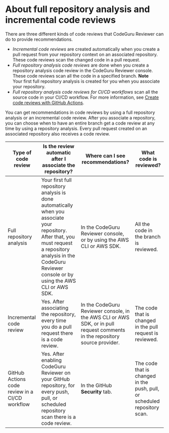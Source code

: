 # About full repository analysis and incremental code reviews<a name="repository-analysis-vs-pull-request"></a>

There are three different kinds of code reviews that CodeGuru Reviewer can do to provide recommendations\.
+ *Incremental code reviews* are created automatically when you create a pull request from your repository context on an associated repository\. These code reviews scan the changed code in a pull request\. 
+ *Full repository analysis code reviews* are done when you create a repository analysis code review in the CodeGuru Reviewer console\. These code reviews scan all the code in a specified branch\. 
**Note**  
Your first full repository analysis is created for you when you associate your repository\.
+ *Full repository analysis code reviews for CI/CD workflows* scan all the source code in your CI/CD workflow\. For more information, see [Create code reviews with GitHub Actions](https://docs.aws.amazon.com/codeguru/latest/reviewer-ug/working-with-cicd.html)\.

You can get recommendations in code reviews by using a full repository analysis or an incremental code review\. After you associate a repository, you can choose when to have an entire branch get a code review at any time by using a repository analysis\. Every pull request created on an associated repository also receives a code review\.


| Type of code review | Is the review automatic after I associate the repository? | Where can I see recommendations? | What code is reviewed? | 
| --- | --- | --- | --- | 
|  Full repository analysis  |  Your first full repository analysis is done automatically when you associate your repository\. After that, you must request a repository analysis in the CodeGuru Reviewer console or by using the AWS CLI or AWS SDK\.  |  In the CodeGuru Reviewer console, or by using the AWS CLI or AWS SDK\.   |  All the code in the branch is reviewed\.  | 
|  Incremental code review  |  Yes\. After associating the repository, every time you do a pull request there is a code review\.  |  In the CodeGuru Reviewer console, in the AWS CLI or AWS SDK, or in pull request comments in the repository source provider\.  |  The code that is changed in the pull request is reviewed\.  | 
|  GitHub Actions code review in a CI/CD workflow  |  Yes\. After enabling CodeGuru Reviewer on your GitHub repository, for every push, pull, or scheduled repository scan there is a code review\.  |  In the GitHub **Security** tab\.  |  The code that is changed in the push, pull, or scheduled repository scan\.  | 